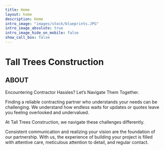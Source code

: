 ```yaml
---
title: Home
layout: home
description: Home
intro_image: "images/stock/blueprints.JPG"
intro_image_absolute: true
intro_image_hide_on_mobile: false
show_call_box: false
---
```


# Tall Trees Construction

## ABOUT 

Encountering Contractor Hassles? Let’s Navigate Them Together.

Finding a reliable contracting partner who understands your needs can be challenging. We understand how endless waits for updates or quotes leave you feeling overlooked and undervalued.

At Tall Trees Construction, we navigate these challenges differently. 

Consistent communication and realizing your vision are the foundation of our partnership. With us, the experience of building your project is filled with attentive care, meticulous attention to detail, and regular contact.




<!-- ## TESTIMONIALS - flip style moving gallery -->
